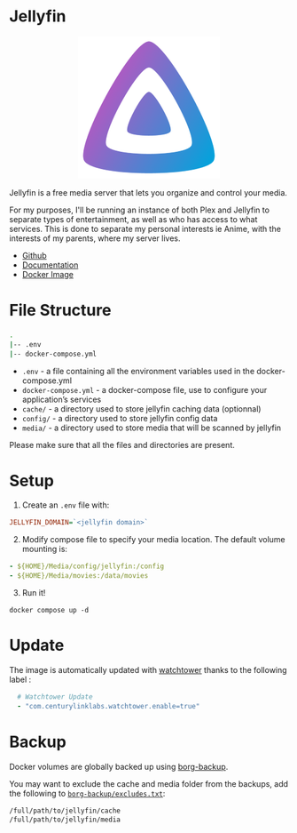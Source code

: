 # Jellyfin

<p align="center">
<img src="../_images/jellyfin.png" alt="jellyfin" title="jellyfin" />
</p>

Jellyfin is a free media server that lets you organize and control your media.

For my purposes, I'll be running an instance of both Plex and Jellyfin to separate types of entertainment, as well as who has access to what services. This is done to separate my personal interests ie Anime, with the interests of my parents, where my server lives.

* [Github](https://github.com/jellyfin/jellyfin)
* [Documentation](https://jellyfin.org/docs/)
* [Docker Image](https://hub.docker.com/r/linuxserver/jellyfin/)

# File Structure
```bash
.
|-- .env
|-- docker-compose.yml
```

- `.env` - a file containing all the environment variables used in the docker-compose.yml
- `docker-compose.yml` - a docker-compose file, use to configure your application’s services
- `cache/` - a directory used to store jellyfin caching data (optionnal)
- `config/` - a directory used to store jellyfin config data
- `media/` - a directory used to store media that will be scanned by jellyfin

Please make sure that all the files and directories are present.

# Setup
1. Create an `.env` file with:
```ini
JELLYFIN_DOMAIN=`<jellyfin domain>`
```

2. Modify compose file to specify your media location. The default volume mounting is:
```yaml
- ${HOME}/Media/config/jellyfin:/config
- ${HOME}/Media/movies:/data/movies
```

3. Run it!
```
docker compose up -d
```

# Update
The image is automatically updated with [watchtower](../watchtower) thanks to the following label :

```yaml
  # Watchtower Update
  - "com.centurylinklabs.watchtower.enable=true"
```

# Backup
Docker volumes are globally backed up using [borg-backup](../borg-backup).

You may want to exclude the cache and media folder from the backups, add the following to [`borg-backup/excludes.txt`](../borg-backup/excludes.txt):
```
/full/path/to/jellyfin/cache
/full/path/to/jellyfin/media
```

